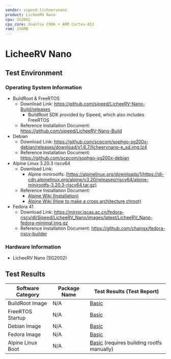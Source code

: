 ```yaml
---
vendor: sipeed-licheervnano
product: LicheeRV Nano
cpu: SG2002
cpu_core: XuanTie C906 + ARM Cortex-A53
ram: 256MB
---
```


# LicheeRV Nano

## Test Environment

### Operating System Information

- BuildRoot & FreeRTOS
  - Download Link: https://github.com/sipeed/LicheeRV-Nano-Build/releases
    - BuildRoot SDK provided by Sipeed, which also includes FreeRTOS
  - Reference Installation Document: https://github.com/sipeed/LicheeRV-Nano-Build
- Debian
  - Download Link: https://github.com/scpcom/sophgo-sg200x-debian/releases/download/v1.6.7/licheervnano-e_sd.img.lz4
  - Reference Installation Document: https://github.com/scpcom/sophgo-sg200x-debian
- Alpine Linux 3.20.3 riscv64
  - Download Link:
    - Alpine minirootfs: [https://alpinelinux.org/downloads/](https://dl-cdn.alpinelinux.org/alpine/v3.20/releases/riscv64/alpine-minirootfs-3.20.3-riscv64.tar.gz)
  - Reference Installation Document:
    - [Alpine Wiki (Installation)](https://wiki.alpinelinux.org/wiki/Installation)
    - [Alpine Wiki (How to make a cross architecture chroot)](https://wiki.alpinelinux.org/wiki/How_to_make_a_cross_architecture_chroot)
- Fedora 41
  - Download Link: https://mirror.iscas.ac.cn/fedora-riscv/dl/Sipeed/LicheeRV_Nano/images/latest/LicheeRV_Nano-fedora-minimal.img.gz
  - Reference Installation Document: https://github.com/chainsx/fedora-riscv-builder

### Hardware Information

- LicheeRV Nano (SG2002)

## Test Results

| Software Category | Package Name | Test Results (Test Report)                          |
| ----------------- | ------------ | --------------------------------------------------- |
| BuildRoot Image   | N/A          | [Basic][BuildRoot]                                  |
| FreeRTOS Startup  | N/A          | [Basic][FreeRTOS]                                   |
| Debian Image      | N/A          | [Basic][Debian]                                     |
| Fedora Image      | N/A          | [Basic][Fedora]                                     |
| Alpine Linux Boot | N/A          | [Basic][Alpine] (requires building rootfs manually) |

[BuildRoot]: ./BuildRoot/README.md
[FreeRTOS]: ./FreeRTOS/README.md
[Debian]: ./Debian/README.md
[Alpine]: ./Alpine/README.md
[Fedora]: ./Fedora/README.md
